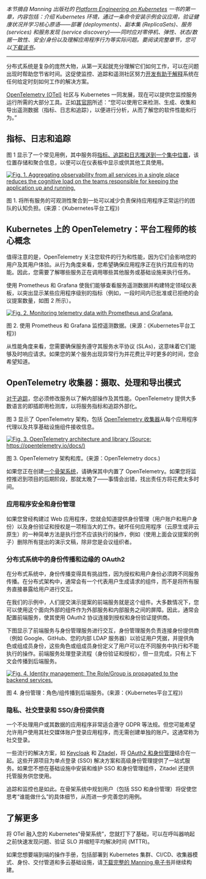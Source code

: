 *本节摘自 Manning 出版社的 [Platform Engineering on Kubernetes](https://chronosphere.io/resource/platform-engineering-on-kubernetes/?utm_source=sponsored-content&utm_id=TNS) 一书的第一章，内容包括：介绍 Kubernetes 环境，通过一条命令安装示例会议应用，验证健康状况并学习核心原语——部署 (deployments)、副本集 (ReplicaSets)、服务 (services) 和服务发现 (service discovery)——同时应对零停机、弹性、状态/数据一致性、安全/身份以及理解应用程序行为等实际问题。要阅读完整章节，您可以[下载该书](https://chronosphere.io/resource/platform-engineering-on-kubernetes/?utm_source=sponsored-content&utm_id=TNS)。*

---

分布式系统是复杂的庞然大物，从第一天起就充分理解它们如何工作，可以在问题出现时帮助您节省时间。这促使监控、追踪和遥测社区努力[开发有助于解释](https://www.youtube.com/watch?v=4iBU7YpG0Dw&utm_source=sponsored-content&utm_id=TNS)系统在任何给定时刻如何工作的解决方案。

[OpenTelemetry (OTel)](https://thenewstack.io/what-is-opentelemetry-the-ultimate-guide) 社区与 Kubernetes 一同发展，现在可以提供您监控服务运行所需的大部分工具。正如[其官网](https://opentelemetry.io/)所述：“您可以使用它来检测、生成、收集和导出遥测数据（指标、日志和追踪），以便进行分析，从而了解您的软件性能和行为。”

## 指标、日志和追踪

图 1 显示了一个常见用例，其中服务将[指标、追踪和日志推送到一个集中位置](https://dev.to/siddhantkcode/the-mechanics-of-distributed-tracing-in-opentelemetry-1ohk)，该位置存储和聚合信息，以便可以在仪表板中显示或供其他工具使用。

[![Fig. 1. Aggregating observability from all services in a single place reduces the cognitive load on the teams responsible for keeping the application up and running.](https://cdn.thenewstack.io/media/2025/10/0d0b88b1-aggregating-observability_fig1.png)](https://cdn.thenewstack.io/media/2025/10/0d0b88b1-aggregating-observability_fig1.png)

图 1. 将所有服务的可观测性聚合到一处可以减少负责保持应用程序正常运行的团队的认知负担。(来源：《Kubernetes平台工程》)

## Kubernetes 上的 OpenTelemetry：平台工程师的核心概念

值得注意的是，OpenTelemetry 关注您软件的行为和性能，因为它们会影响您的用户及其用户体验。从行为角度来看，您希望确保应用程序正在执行其应有的功能。因此，您需要了解哪些服务正在调用哪些其他服务或基础设施来执行任务。

使用 Prometheus 和 Grafana 使我们能够查看服务遥测数据并构建特定领域仪表板，以突出显示某些应用程序级别的指标（例如，一段时间内已批准或已拒绝的会议提案数量，如图 2 所示）。

[![Fig. 2. Monitoring telemetry data with Prometheus and Grafana.](https://cdn.thenewstack.io/media/2025/10/40b6f656-monitoring-telemetry_fig2.png)](https://cdn.thenewstack.io/media/2025/10/40b6f656-monitoring-telemetry_fig2.png)

图 2. 使用 Prometheus 和 Grafana 监控遥测数据。(来源：《Kubernetes平台工程》)

从性能角度来看，您需要确保服务遵守其服务水平协议 (SLAs)，这意味着它们能够及时响应请求。如果您的某个服务出现异常行为并花费比平时更多的时间，您会希望知道。

## OpenTelemetry 收集器：摄取、处理和导出模式

[对于追踪](https://chronosphere.io/platform/distributed-tracing/?utm_source=sponsored-content&utm_id=TNS)，您必须修改服务以了解内部操作及其性能。OpenTelemetry 提供大多数语言的即插即用检测库，以将服务指标和追踪外部化。

图 3 显示了 OpenTelemetry 架构，包括 [OpenTelemetry 收集器](https://docs.chronosphere.io/ingest/metrics-traces/otel/otel-ingest?utm_source=sponsored-content&utm_id=TNS)从每个应用程序代理以及共享基础设施组件接收信息。

[![Fig. 3. OpenTelemetry architecture and library (Source: https://opentelemetry.io/docs/)](https://cdn.thenewstack.io/media/2025/10/4627f7a7-otel-architecture_fig3.png)](https://cdn.thenewstack.io/media/2025/10/4627f7a7-otel-architecture_fig3.png)

图 3. OpenTelemetry 架构和库。(来源：OpenTelemetry docs.)

如果您正在创建[一个骨架系统](https://www.youtube.com/watch?v=EY13z1XFVmg&t=2s)，请确保其中内置了 OpenTelemetry。如果您将监控推迟到项目的后期阶段，那就太晚了——事情会出错，找出责任方将花费太多时间。

### 应用程序安全和身份管理

如果您曾经构建过 Web 应用程序，您就会知道提供身份管理（用户账户和用户身份）以及身份验证和授权是一项相当大的工作。破坏任何应用程序（云原生或非云原生）的一种简单方法是执行您不应该执行的操作，例如（使用上面会议提案的例子）删除所有提出的演示文稿，除非您是会议组织者。

### 分布式系统中的身份传播和边缘的 OAuth2

在分布式系统中，身份传播变得具有挑战性，因为授权和用户身份必须跨不同服务传播。在分布式架构中，通常会有一个代表用户生成请求的组件，而不是将所有服务直接暴露给用户进行交互。

在我们的示例中，人们提交演示提案的前端服务就是这个组件。大多数情况下，您可以使用这个面向外部的组件作为外部服务和内部服务之间的屏障。因此，通常会配置前端服务，使其使用 OAuth2 协议连接到授权和身份验证提供商。

下图显示了前端服务与身份管理服务进行交互，身份管理服务负责连接身份提供商（例如 Google、GitHub、您的内部 LDAP 服务器）以验证用户凭据，并提供角色或组成员身份，这些角色或组成员身份定义了用户可以在不同服务中执行和不能执行的操作。前端服务处理登录流程（身份验证和授权），但一旦完成，只有上下文会传播到后端服务。

[![Fig. 4. Identity management: The Role/Group is propagated to the backend services.](https://cdn.thenewstack.io/media/2025/10/661990a1-identity-management_fig4.png)](https://cdn.thenewstack.io/media/2025/10/661990a1-identity-management_fig4.png)

图 4. 身份管理：角色/组传播到后端服务。(来源：《Kubernetes平台工程》)

### 隐私、社交登录和 SSO/身份提供商

一个不处理用户或其数据的应用程序非常适合遵守 GDPR 等法规。但您可能希望允许用户使用其社交媒体账户登录应用程序，而无需创建单独的账户。这通常称为社交登录。

一些流行的解决方案，如 [Keycloak](https://www.keycloak.org/) 和 [Zitadel](https://zitadel.com/opensource)，将 [OAuth2 和身份管理](https://blog.gravatar.com/2024/05/10/oauth-2-0-simplified-unraveling-authorization-protocols/)结合在一起。这些开源项目为单点登录 (SSO) 解决方案和高级身份管理提供了一站式服务。如果您不想在基础设施中安装和维护 SSO 和身份管理组件，Zitadel 还提供托管服务供您使用。

追踪和监控也是如此。在骨架系统中规划用户（包括 SSO 和身份管理）将促使您思考“谁能做什么”的具体细节，从而进一步完善您的用例。

## 了解更多

将 OTel 融入您的 Kubernetes“骨架系统”，您就打下了基础，可以在呼叫器响起之前快速发现问题、验证 SLO 并缩短平均解决时间 (MTTR)。

如果您想要端到端的操作手册，包括部署到 Kubernetes 集群、CI/CD、收集器模式、身份、交付管道和多云基础设施，请[下载完整的 Manning 电子书](https://chronosphere.io/resource/platform-engineering-on-kubernetes/?utm_source=sponsored-content&utm_id=TNS)并继续构建。